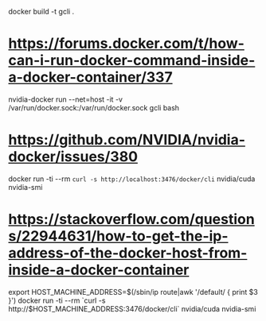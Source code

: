 
docker build -t gcli .
# https://forums.docker.com/t/how-can-i-run-docker-command-inside-a-docker-container/337
nvidia-docker run --net=host -it -v /var/run/docker.sock:/var/run/docker.sock gcli bash

# https://github.com/NVIDIA/nvidia-docker/issues/380
docker run -ti --rm `curl -s http://localhost:3476/docker/cli` nvidia/cuda nvidia-smi

# https://stackoverflow.com/questions/22944631/how-to-get-the-ip-address-of-the-docker-host-from-inside-a-docker-container
export HOST_MACHINE_ADDRESS=$(/sbin/ip route|awk '/default/ { print $3 }')
docker run -ti --rm `curl -s http://$HOST_MACHINE_ADDRESS:3476/docker/cli` nvidia/cuda nvidia-smi